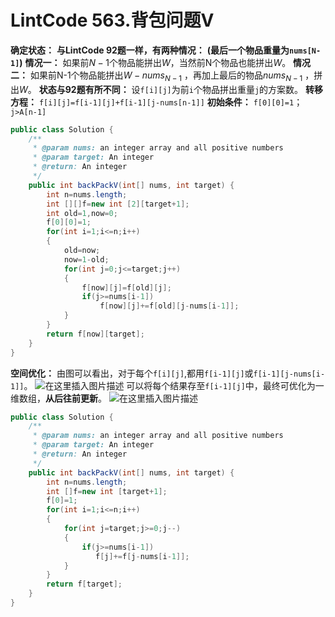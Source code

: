 # LintCode 563.背包问题V

**确定状态：**
**与LintCode 92题一样，有两种情况：**
**(最后一个物品重量为`nums[N-1]`)**
**情况一：** 如果前$N-1$个物品能拼出$W$，当然前N个物品也能拼出$W$。
**情况二：** 如果前N-1个物品能拼出$W- nums_{N-1}$ ，再加上最后的物品$nums_{N-1}$ ，拼出$W$。
**状态与92题有所不同：** 设`f[i][j]`为前`i`个物品拼出重量`j`的方案数。
**转移方程：** `f[i][j]=f[i-1][j]+f[i-1][j-nums[n-1]]`
**初始条件：**
`f[0][0]=1`；`j>A[n-1]`
````java
public class Solution {
    /**
     * @param nums: an integer array and all positive numbers
     * @param target: An integer
     * @return: An integer
     */
    public int backPackV(int[] nums, int target) {
        int n=nums.length;
        int [][]f=new int [2][target+1];
        int old=1,now=0;
        f[0][0]=1;
        for(int i=1;i<=n;i++)
        {
            old=now;
            now=1-old;
            for(int j=0;j<=target;j++)
            {
                f[now][j]=f[old][j];
                if(j>=nums[i-1])
                    f[now][j]+=f[old][j-nums[i-1]];
            }
        }
        return f[now][target];
    }
}
````

**空间优化：**
由图可以看出，对于每个`f[i][j]`,都用`f[i-1][j]`或`f[i-1][j-nums[i-1]]`。
![在这里插入图片描述](https://img-blog.csdnimg.cn/2020021215045653.png?x-oss-process=image/watermark,type_ZmFuZ3poZW5naGVpdGk,shadow_10,text_aHR0cHM6Ly9ibG9nLmNzZG4ubmV0L3FxXzQzMTE4Njc2,size_16,color_FFFFFF,t_70)
可以将每个结果存至`f[i-1][j]`中，最终可优化为一维数组，**从后往前更新**。
![在这里插入图片描述](https://img-blog.csdnimg.cn/20200212151249426.png?x-oss-process=image/watermark,type_ZmFuZ3poZW5naGVpdGk,shadow_10,text_aHR0cHM6Ly9ibG9nLmNzZG4ubmV0L3FxXzQzMTE4Njc2,size_16,color_FFFFFF,t_70)
````java
public class Solution {
    /**
     * @param nums: an integer array and all positive numbers
     * @param target: An integer
     * @return: An integer
     */
    public int backPackV(int[] nums, int target) {
        int n=nums.length;
        int []f=new int [target+1];
        f[0]=1;
        for(int i=1;i<=n;i++)
        {
            for(int j=target;j>=0;j--)
            {
                if(j>=nums[i-1])
                   f[j]+=f[j-nums[i-1]];
            }
        }
        return f[target];
    }
}
````
